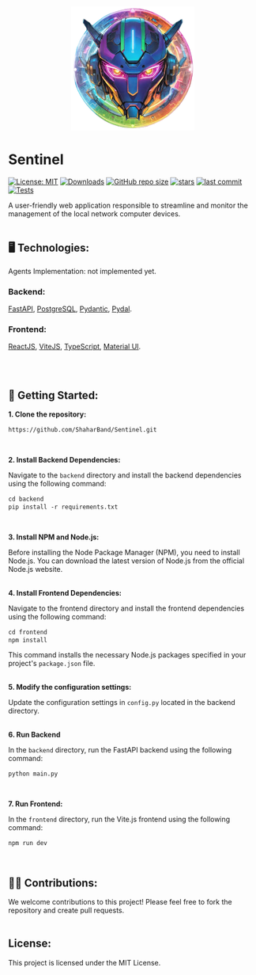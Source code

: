 <div align="center">
  <img src="./logo.png" width="250px" alt="Sentinel Logo" title="Sentinel Logo">
</div>

# Sentinel

[![License: MIT](https://img.shields.io/badge/License-MIT-yellow.svg)](https://github.com/ShaharBand/Sentinel/blob/main/LICENSE)
[![Downloads](https://img.shields.io/github/downloads/ShaharBand/Sentinel/total.svg)](https://github.com/ShaharBand/Sentinel/releases)
[![GitHub repo size](https://img.shields.io/github/repo-size/ShaharBand/Sentinel.svg)](https://github.com/ShaharBand/Sentinel)
[![stars](https://img.shields.io/github/stars/ShaharBand/Sentinel.svg?style=badge)](https://github.com/ShaharBand/Sentinel/stargazers)
[![last commit](https://img.shields.io/github/last-commit/ShaharBand/Sentinel.svg)](https://github.com/ShaharBand/Sentinel/commits/main)
[![Tests](https://github.com/ShaharBand/Sentinel/actions/workflows/tests.yml/badge.svg?branch=main)](https://github.com/ShaharBand/Sentinel/actions/workflows/tests.yml)

A user-friendly web application responsible to streamline and monitor the management of the local network computer devices.
<br><br>

## 🖥️ Technologies:
Agents Implementation: not implemented yet.

### Backend:

[FastAPI](https://github.com/tiangolo/fastapi),
[PostgreSQL](https://github.com/postgres/postgres),
[Pydantic](https://github.com/samuelcolvin/pydantic),
[Pydal](https://github.com/web2py/pydal).

### Frontend:

[ReactJS](https://github.com/facebook/react),
[ViteJS](https://github.com/vitejs/vite),
[TypeScript](https://github.com/microsoft/TypeScript),
[Material UI](https://github.com/mui/material-ui).

<br><br>



## 🌱 Getting Started:

**1. Clone the repository:**

```commandline
https://github.com/ShaharBand/Sentinel.git
```

<br>

**2. Install Backend Dependencies:**

Navigate to the `backend` directory and install the backend dependencies using the following command:

```commandline
cd backend
pip install -r requirements.txt
```

<br>

**3. Install NPM and Node.js:**

Before installing the Node Package Manager (NPM), you need to install Node.js.
You can download the latest version of Node.js from the official Node.js website.
<br><br>

**4. Install Frontend Dependencies:**

Navigate to the frontend directory and install the frontend dependencies using the following command:

```commandline
cd frontend
npm install
```

This command installs the necessary Node.js packages specified in your project's `package.json` file.
<br><br>

**5. Modify the configuration settings:**

Update the configuration settings in `config.py` located in the backend directory.
<br><br>

**6. Run Backend**

In the `backend` directory, run the FastAPI backend using the following command:

```commandline
python main.py
```

<br>

**7. Run Frontend:**

In the `frontend` directory, run the Vite.js frontend using the following command:

```commandline
npm run dev
```

<br>

## 👨‍💻 Contributions:

We welcome contributions to this project! Please feel free to fork the repository and create pull requests.
<br><br>

## License:

This project is licensed under the MIT License.
